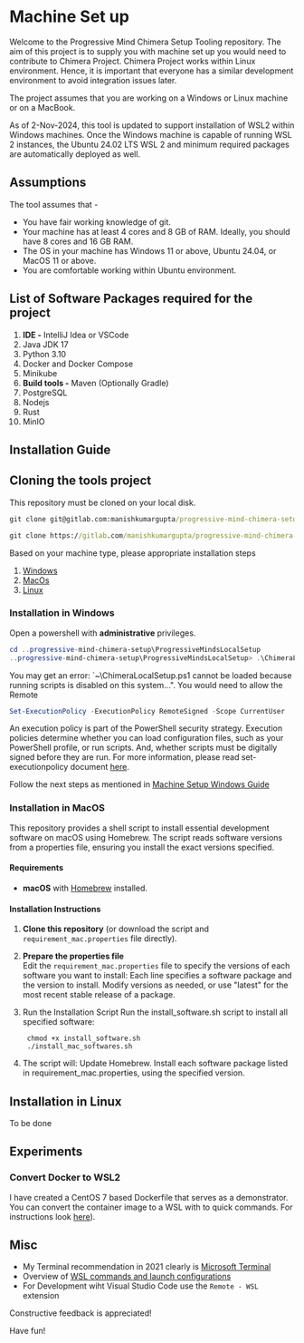 # Machine Set up

Welcome to the Progressive Mind Chimera Setup Tooling repository. The aim of this project is to supply you with machine set up you would need to contribute to Chimera Project. Chimera Project works within Linux environment. Hence, it is important that everyone has a similar development environment to avoid integration issues later.

The project assumes that you are working on a Windows or Linux machine or on a MacBook. 

As of 2-Nov-2024, this tool is updated to support installation of WSL2 within Windows machines. Once the Windows machine is capable of running WSL 2 instances, the Ubuntu 24.02 LTS WSL 2 and minimum required packages are automatically deployed as well.

## Assumptions

The tool assumes that -

- You have fair working knowledge of git.
- Your machine has at least 4 cores and 8 GB of RAM. Ideally, you should have 8 cores and 16 GB RAM.
- The OS in your machine has Windows 11 or above, Ubuntu 24.04, or MacOS 11 or above.
- You are comfortable working within Ubuntu environment.

## List of Software Packages required for the project

1. **IDE -** IntelliJ Idea or VSCode
2. Java JDK 17
3. Python 3.10
4. Docker and Docker Compose
5. Minikube
6. **Build tools -** Maven (Optionally Gradle)
7. PostgreSQL
8. Nodejs
9. Rust
10. MinIO

## Installation Guide

## Cloning the tools project

This repository must be cloned on your local disk.

```cmd
git clone git@gitlab.com:manishkumargupta/progressive-mind-chimera-setup.git #using SSH

git clone https://gitlab.com/manishkumargupta/progressive-mind-chimera-setup.git #using https  
```

Based on your machine type, please appropriate installation steps

1. [Windows](#installation-in-windows)
2. [MacOs](#installation-in-macos)
3. [Linux](#installation-in-linux)

### Installation in Windows

Open a powershell with **administrative** privileges.

```powershell
cd ..progressive-mind-chimera-setup\ProgressiveMindsLocalSetup
..progressive-mind-chimera-setup\ProgressiveMindsLocalSetup> .\ChimeraLocalSetup.ps1
```

You may get an error: `~\ChimeraLocalSetup.ps1 cannot be loaded because running scripts is disabled on this system...". You would need to allow the Remote

```powershell
Set-ExecutionPolicy -ExecutionPolicy RemoteSigned -Scope CurrentUser
```

An execution policy is part of the PowerShell security strategy. Execution policies determine whether you can load configuration files, such as your PowerShell profile, or run scripts. And, whether scripts must be digitally signed before they are run. For more information, please read set-executionpolicy document [here](https://learn.microsoft.com/en-us/powershell/module/microsoft.powershell.security/set-executionpolicy?view=powershell-7.4).

Follow the next steps as mentioned in [Machine Setup Windows Guide](Machine_Setup_Windows.md)

### Installation in MacOS

This repository provides a shell script to install essential development software on macOS using Homebrew. The script reads software versions from a properties file, ensuring you install the exact versions specified.

#### Requirements

- **macOS** with [Homebrew](https://brew.sh) installed.

#### Installation Instructions

1. **Clone this repository** (or download the script and `requirement_mac.properties` file directly).

2. **Prepare the properties file**  
   Edit the `requirement_mac.properties` file to specify the versions of each software you want to install:
   Each line specifies a software package and the version to install.
   Modify versions as needed, or use "latest" for the most recent stable release of a package.
3. Run the Installation Script
   Run the install_software.sh script to install all specified software:

   ```install_script
    chmod +x install_software.sh
    ./install_mac_softwares.sh
   ```

4. The script will:
   Update Homebrew.
   Install each software package listed in requirement_mac.properties, using the specified version.

## Installation in Linux

To be done

## Experiments

### Convert Docker to WSL2

I have created a CentOS 7 based Dockerfile that serves as a demonstrator. You can convert the container image to a WSL with to quick commands. For instructions look [here](./containers/centos7/README)).

## Misc

- My Terminal recommendation in 2021 clearly is [Microsoft Terminal](https://github.com/microsoft/terminal)
- Overview of [WSL commands and launch configurations](https://docs.microsoft.com/en-us/windows/wsl/wsl-config)
- For Development wiht Visual Studio Code use the `Remote - WSL` extension

Constructive feedback is appreciated!

Have fun!
